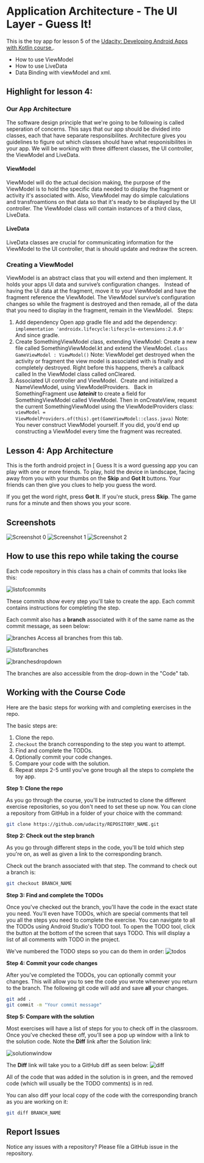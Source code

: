 # Application Architecture - The UI Layer - Guess It!
This is the toy app for lesson 5 of the [Udacity: Developing Android Apps with Kotlin course.](https://classroom.udacity.com/courses/ud9012).
- How to use ViewModel 
- How to use LiveData
- Data Binding with viewModel and xml.

## Highlight for lesson 4: 
### Our App Architecture
The software design principle that we're going to be following is called seperation of concerns. This says that our app should be divided into classes, each that have separate responsibilites. 
Architecture gives you guidelines to figure out which classes should have what responisibilites in your app. 
We will be working with three different classes, the UI controller, the ViewModel and LiveData. 


#### ViewModel
ViewModel will do the actual decision making, the purpose of the ViewModel is to hold the specific data needed to display the fragment or activity it's associated with. Also, ViewModel may do simple calculations and transfroamtions on that data so that it's ready to be displayed by the UI controller. The ViewModel class will contain instances of a third class, LiveData. 

#### LiveData
LiveData classes are crucial for communicating information for the ViewModel to the UI controller, that is should update and redraw the screen. 

### Creating a ViewModel 
ViewModel is an abstract class that you will extend and then implement. It holds your apps UI data and survive’s configuration changes.   Instead of having the UI data at the fragment, move it to your ViewModel and have the fragment reference the ViewModel. The ViewModel survive’s configuration changes so while the fragment is destroyed and then remade, all of the data that you need to display in the fragment, remain in the ViewModel.   Steps:
1. Add dependency Open app gradle file and add the dependency:  ```implementation 'androidx.lifecycle:lifecycle-extensions:2.0.0' ``` And since gradle.   
2. Create SomethingViewModel class, extending ViewModel: Create a new file called SomethingViewModel.kt and extend the ViewModel. ```class GameViewModel : ViewModel()``` Note: ViewModel get destroyed when the activity or fragment the view model is associated with is finally and completely destroyed. Right before this happens, there’s a callback called In the ViewModel class called onCleared. 
3. Associated UI controller and ViewModel.  Create and initialized a NameViewModel, using ViewModelProviders.   Back in SomethingFragment use **_lateinit_** to create a field for SomethingViewModel called ViewModel. Then in onCreateView, request the current SomethingViewModel using the ViewModelProviders class:  ``` viewModel = ViewModelProviders.of(this).get(GameViewModel::class.java)```
Note: You never construct ViewModel yourself. If you did, you’d end up constructing a ViewModel every time the fragment was recreated. 


## Lesson 4: App Architecture
This is the forth android project in [
Guess It is a word guessing app you can play with one or more friends. To play, hold the device in landscape, facing away from you with your thumbs on the **Skip** and **Got It** buttons. Your friends can then give you clues to help you guess the word. 

If you get the word right, press **Got It**. If you're stuck, press **Skip**. The game runs for a minute and then shows you your score.


## Screenshots

![Screenshot 0](screenshots/screen0.png) ![Screenshot 1](screenshots/screen1.png) ![Screenshot 2](screenshots/screen2.png)

## How to use this repo while taking the course

Each code repository in this class has a chain of commits that looks like this:

![listofcommits](https://d17h27t6h515a5.cloudfront.net/topher/2017/March/58befe2e_listofcommits/listofcommits.png)

These commits show every step you'll take to create the app. Each commit contains instructions for completing the step.

Each commit also has a **branch** associated with it of the same name as the commit message, as seen below:

![branches](https://d17h27t6h515a5.cloudfront.net/topher/2017/April/590390fe_branches-ud855/branches-ud855.png
)
Access all branches from this tab.

![listofbranches](https://d17h27t6h515a5.cloudfront.net/topher/2017/March/58befe76_listofbranches/listofbranches.png
)


![branchesdropdown](https://d17h27t6h515a5.cloudfront.net/topher/2017/April/590391a3_branches-dropdown-ud855/branches-dropdown-ud855.png
)

The branches are also accessible from the drop-down in the "Code" tab.


## Working with the Course Code

Here are the basic steps for working with and completing exercises in the repo.

The basic steps are:

1. Clone the repo.
2. `checkout` the branch corresponding to the step you want to attempt.
3. Find and complete the TODOs.
4. Optionally commit your code changes.
5. Compare your code with the solution.
6. Repeat steps 2-5 until you've gone trough all the steps to complete the toy app.


**Step 1: Clone the repo**

As you go through the course, you'll be instructed to clone the different exercise repositories, so you don't need to set these up now. You can clone a repository from GitHub in a folder of your choice with the command:

```bash
git clone https://github.com/udacity/REPOSITORY_NAME.git
```

**Step 2: Check out the step branch**

As you go through different steps in the code, you'll be told which step you're on, as well as given a link to the corresponding branch.

Check out the branch associated with that step. The command to check out a branch is:

```bash
git checkout BRANCH_NAME
```

**Step 3: Find and complete the TODOs**

Once you've checked out the branch, you'll have the code in the exact state you need. You'll even have TODOs, which are special comments that tell you all the steps you need to complete the exercise. You can navigate to all the TODOs using Android Studio's TODO tool. To open the TODO tool, click the button at the bottom of the screen that says TODO. This will display a list of all comments with TODO in the project. 

We've numbered the TODO steps so you can do them in order:
![todos](https://d17h27t6h515a5.cloudfront.net/topher/2017/March/58bf00e7_todos/todos.png
)

**Step 4: Commit your code changes**

After you've completed the TODOs, you can optionally commit your changes. This will allow you to see the code you wrote whenever you return to the branch. The following git code will add and save **all** your changes.

```bash
git add .
git commit -m "Your commit message"
```

**Step 5: Compare with the solution**

Most exercises will have a list of steps for you to check off in the classroom. Once you've checked these off, you'll see a pop up window with a link to the solution code. Note the **Diff** link after the Solution link:

![solutionwindow](https://d17h27t6h515a5.cloudfront.net/topher/2017/March/58bf00f9_solutionwindow/solutionwindow.png
)

The **Diff** link will take you to a GitHub diff as seen below:
![diff](https://d17h27t6h515a5.cloudfront.net/topher/2017/March/58bf0108_diffsceenshot/diffsceenshot.png
)

All of the code that was added in the solution is in green, and the removed code (which will usually be the TODO comments) is in red. 

You can also diff your local copy of the code with the corresponding branch as you are working on it:

```bash
git diff BRANCH_NAME
```

## Report Issues
Notice any issues with a repository? Please file a GitHub issue in the repository.

